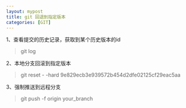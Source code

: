 ```yaml
---
layout: mypost
title: git 回退到指定版本
categories: [GIT]
---
```


1、查看提交的历史记录，获取到某个历史版本的id
> git log

2、本地分支回滚到指定版本
>  git reset - -hard 9e829ecb3e939572b454d2dfe02125cf29eac5aa

3、强制推送到远程分支
> git push -f origin your_branch
